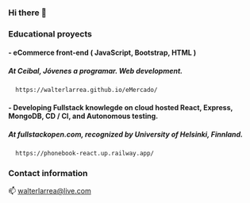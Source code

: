 ### Hi there 👋

### Educational proyects

#### - eCommerce front-end ( JavaScript, Bootstrap, HTML )
#####  At Ceibal, Jóvenes a programar. Web development.
      https://walterlarrea.github.io/eMercado/

#### - Developing Fullstack knowlegde on cloud hosted React, Express, MongoDB, CD / CI, and Autonomous testing.
#####  At fullstackopen.com, recognized by University of Helsinki, Finnland.
      https://phonebook-react.up.railway.app/

### Contact information

📫 walterlarrea@live.com

<!--
**walterlarrea/walterlarrea** is a ✨ _special_ ✨ repository because its `README.md` (this file) appears on your GitHub profile.

Here are some ideas to get you started:

- 🔭 I’m currently working on ...
- 🌱 I’m currently learning ...
- 👯 I’m looking to collaborate on ...
- 🤔 I’m looking for help with ...
- 💬 Ask me about ...
- 📫 How to reach me: ...
- 😄 Pronouns: ...
- ⚡ Fun fact: ...
-->
